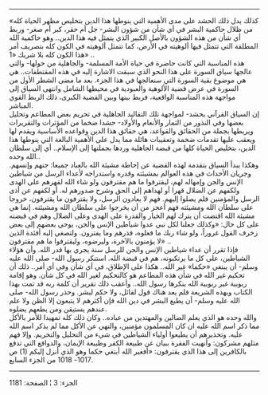 ------------------------------------------------------------------------

«كذلك يدل ذلك الحشد على مدى الأهمية التي ينوطها هذا الدين بتخليص مظهر
الحياة كله من ظلال حاكمية البشر في أي شأن من شؤون البشر- جل أم حقر، كبر
أم صغر- وربط أي شأن من هذه الشؤون بالأصل الكبير الذي يتمثل فيه هذا
الدين.. وهو حاكمية الله المطلقة التي تتمثل فيها ألوهيته في الأرض، كما
تتمثل ألوهيته في الكون كله بتصريف أمر هذا الكون كله بلا شريك «1» ..  
هذه المناسبة التي كانت حاضرة في حياة الأمة المسلمة- والجاهلية من حولها-
والتي عالجها سياق السورة على هذا النحو الذي سبقت الاشارة إليه في هذه
المقتطفات.. هي هي موضوع بقية السورة التي سنعالجها في هذا الجزء. بعد ما
مضى الشطر الأول من السورة في عرض قضية الألوهية والعبودية في محيطها
الشامل وانتهى السياق إلى مواجهة هذه المناسبة الواقعية، فربط بينها وبين
القضية الكبرى، ذلك الربط القوي المباشر.  
إن السياق القرآني يحشد- لمواجهة تلك التقاليد الجاهلية في تحريم بعض
المطاعم وتحليل بعضها وفي النذور من الثمار والأنعام والأولاد- حشدا ضخما
من المؤثرات والتقريرات ويربطها بجملة من الحقائق والقواعد، هي حقائق هذا
الدين وقواعده الأساسية ويقدم لها ويعقب عليها تقدمات ضخمة وتعقيبات هائلة
مما يدل على الأهمية البالغة التي ينوطها هذا الدين، بتخليص الحياة كلها من
قبضة الجاهلية وردها بجملتها إلى الإسلام.. أي إلى سلطان الله وحده..  
وهكذا يبدأ السياق بتقدمة لهذه القضية عن إحاطة مشيئة الله بالعباد جميعا:
جنهم وإنسهم. وجريان الأحداث في هذه العوالم بمشيئته وقدره واستدراجه
لأعداء الرسل من شياطين الإنس والجن وإمهاله لهم، ليقترفوا ما هم مقترفون
ولو شاء الله لقهرهم على الهدى ولكفهم عن الضلال قهرا أو لهداهم إلى الحق
وشرح صدورهم له. أو لكفهم عن أذى الرسل والمؤمنين فلم يصلوا إليهم. فهم لا
يعادون الرسل، ولا يقترفون ما يقترفون، خروجا على سلطان الله ومشيئته فهم
أعجز من أن يخرجوا على سلطان الله ومشيئته. إنما هي مشيئة الله اقتضت أن
يترك لهم الخيار والقدرة على الهدى وعلى الضلال وهم في قبضته على كل حال:
«وكذلك جعلنا لكل نبي عدوا شياطين الإنس والجن، يوحي بعضهم إلى بعض زخرف
القول غروراً، ولو شاء ربك ما فعلوه، فذرهم وما يفترون. ولتصغي إليه أفئدة
الذين لا يؤمنون بالآخرة، وليرضوه، وليقترفوا ما هم مقترفون» ..  
فإذا تقرر أن عداء شياطين الإنس والجن للرسل سنة يجري بها قدر الله. وأن
هؤلاء الشياطين، على كل ما يرتكبونه، هم في قبضة الله. استنكر رسول الله-
صلى الله عليه وسلم- أن يبتغي «حكما» غير الله.. هكذا على الإطلاق، في أي
شأن وفي أي أمر.. ذلك أن تحكيم غير الله في شأن هذه المطاعم هو كالتحكيم
لغير الله في كل شأن. وهو إقامة ربوبية غير ربوبية الله ينكرها رسول الله..
وأعقب ذلك تقرير أن كلمة ربه قد تمت بهذا الكتاب وبهذه الشريعة فلم يعد
هناك قول لقائل، ولا حكم لبشر. وحذر رسول الله- صلى الله عليه وسلم- أن
يطيع البشر في دين الله فإن أكثرهم لا يتبعون إلا الظن ولا علم عندهم
يستيقن ومن يطعهم يضلوه.  
والله وحده هو الذي يعلم الضالين والمهتدين من عباده.. وكان ذلك كله تمهيدا
للأمر بالأكل مما ذكر اسم الله عليه ان كان المسلمون مؤمنين، والنهي عن
الأكل مما لم يذكر اسم الله عليه. وتحذيرهم أن يطيعوا أولياء الشياطين في
شيء من التحليل والتحريم. وإلا فهم مثلهم مشركون: وأنهيت الفقرة ببيان عن
طبيعة الكفر وطبيعة الإيمان، والدوافع التي تدفع بالكافرين إلى هذا الذي
يقترفون: «أفغير الله أبتغي حكما وهو الذي أنزل إليكم (1) ص 1017- 1018 من
الجزء السابع.

------------------------------------------------------------------------

الجزء: 3 ¦ الصفحة: 1181

